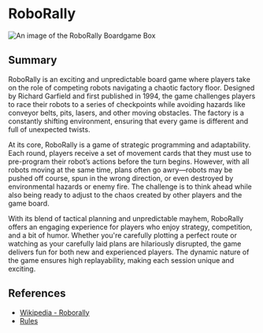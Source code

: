 # RoboRally

![An image of the RoboRally Boardgame Box](https://cf.geekdo-images.com/eJx8hRJ6-86C2VrhECwEPA__itemrep/img/T3W6bMjG8ijDY_U4tEfoY6e2CCo=/fit-in/246x300/filters:strip_icc()/pic1000553.jpg)

## Summary
RoboRally is an exciting and unpredictable board game where players take on the role of competing robots navigating a chaotic factory floor. Designed by Richard Garfield and first published in 1994, the game challenges players to race their robots to a series of checkpoints while avoiding hazards like conveyor belts, pits, lasers, and other moving obstacles. The factory is a constantly shifting environment, ensuring that every game is different and full of unexpected twists.

At its core, RoboRally is a game of strategic programming and adaptability. Each round, players receive a set of movement cards that they must use to pre-program their robot’s actions before the turn begins. However, with all robots moving at the same time, plans often go awry—robots may be pushed off course, spun in the wrong direction, or even destroyed by environmental hazards or enemy fire. The challenge is to think ahead while also being ready to adjust to the chaos created by other players and the game board.

With its blend of tactical planning and unpredictable mayhem, RoboRally offers an engaging experience for players who enjoy strategy, competition, and a bit of humor. Whether you're carefully plotting a perfect route or watching as your carefully laid plans are hilariously disrupted, the game delivers fun for both new and experienced players. The dynamic nature of the game ensures high replayability, making each session unique and exciting.

## References
- [Wikipedia - Roborally](https://en.wikipedia.org/wiki/RoboRally)
- [Rules](https://renegadegamestudios.com/content/File%20Storage%20for%20site/Rulebooks/Robo%20Rally/RoboRally_Rulebook_WEB.pdf?srsltid=AfmBOor9lvAfFrfgzS6fMMA9l2VDgENOecMsCR7DDaWnKiCyLQPH7epq)